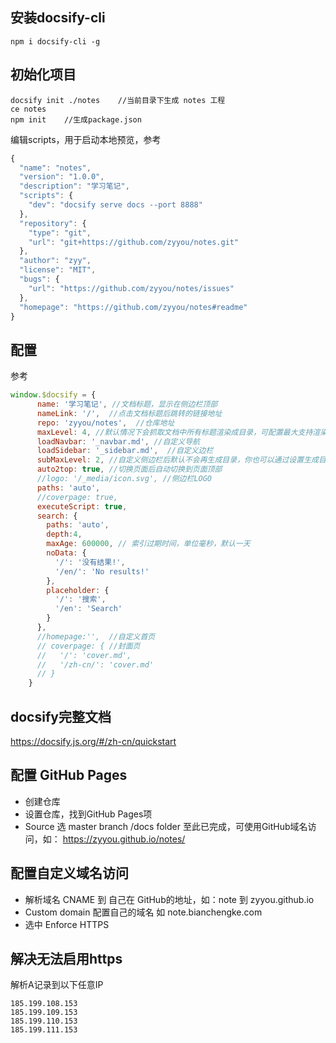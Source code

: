 ## 安装docsify-cli
```
npm i docsify-cli -g
```

## 初始化项目
```
docsify init ./notes    //当前目录下生成 notes 工程
ce notes
npm init    //生成package.json
```
编辑scripts，用于启动本地预览，参考
```js
{
  "name": "notes",
  "version": "1.0.0",
  "description": "学习笔记",
  "scripts": {
    "dev": "docsify serve docs --port 8888"
  },
  "repository": {
    "type": "git",
    "url": "git+https://github.com/zyyou/notes.git"
  },
  "author": "zyy",
  "license": "MIT",
  "bugs": {
    "url": "https://github.com/zyyou/notes/issues"
  },
  "homepage": "https://github.com/zyyou/notes#readme"
}

```

## 配置
参考
```js
window.$docsify = {
      name: '学习笔记', //文档标题，显示在侧边栏顶部
      nameLink: '/',  //点击文档标题后跳转的链接地址
      repo: 'zyyou/notes',  //仓库地址
      maxLevel: 4, //默认情况下会抓取文档中所有标题渲染成目录，可配置最大支持渲染的标题层级
      loadNavbar: '_navbar.md', //自定义导航
      loadSidebar: '_sidebar.md',  //自定义边栏
      subMaxLevel: 2, //自定义侧边栏后默认不会再生成目录，你也可以通过设置生成目录的最大层级开启这个功能。
      auto2top: true, //切换页面后自动切换到页面顶部
      //logo: '/_media/icon.svg', //侧边栏LOGO
      paths: 'auto',
      //coverpage: true,
      executeScript: true,
      search: {
        paths: 'auto',
        depth:4,
        maxAge: 600000, // 索引过期时间，单位毫秒，默认一天
        noData: {
          '/': '没有结果!',
          '/en/': 'No results!'
        },
        placeholder: {
          '/': '搜索',
          '/en': 'Search'
        }
      },
      //homepage:'',  //自定义首页
      // coverpage: { //封面页
      //   '/': 'cover.md',
      //   '/zh-cn/': 'cover.md'
      // }
    }
```

## docsify完整文档
https://docsify.js.org/#/zh-cn/quickstart

## 配置 GitHub Pages
- 创建仓库
- 设置仓库，找到GitHub Pages项
- Source 选 master branch /docs folder
至此已完成，可使用GitHub域名访问，如： https://zyyou.github.io/notes/

## 配置自定义域名访问
- 解析域名 CNAME 到 自己在 GitHub的地址，如：note 到 zyyou.github.io
- Custom domain 配置自己的域名 如 note.bianchengke.com
- 选中 Enforce HTTPS 

## 解决无法启用https
解析A记录到以下任意IP
```
185.199.108.153
185.199.109.153
185.199.110.153
185.199.111.153
```